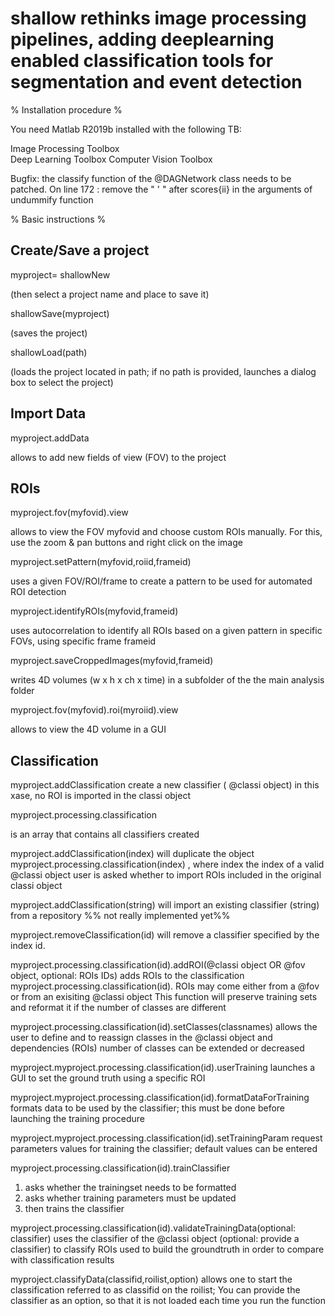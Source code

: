 # shallow rethinks image processing pipelines, adding deeplearning enabled classification tools for segmentation and event detection

% Installation procedure %

You need Matlab R2019b installed with the following TB:


Image Processing Toolbox  
Deep Learning Toolbox
Computer Vision Toolbox


Bugfix: the classify function of the @DAGNetwork class needs to be patched. On line 172 :
remove the " ' " after scores{ii} in the arguments of undummify function


% Basic instructions %


Create/Save a project
---------------------

myproject= shallowNew

 (then select a project name and place to save it)

shallowSave(myproject)

(saves the project)

shallowLoad(path)

(loads the project located in path; if no path is provided, launches a dialog box to select the project)


Import Data
------------

myproject.addData

allows to add new fields of view (FOV) to the project


ROIs
----

myproject.fov(myfovid).view

allows to view the FOV myfovid and choose custom ROIs manually. For this, use the zoom & pan buttons and right click on the image

myproject.setPattern(myfovid,roiid,frameid)

uses a given FOV/ROI/frame to create a pattern to be used for automated ROI detection

myproject.identifyROIs(myfovid,frameid)

uses autocorrelation to identify all ROIs based on a given pattern in specific FOVs, using specific frame frameid

myproject.saveCroppedImages(myfovid,frameid)

writes 4D volumes (w x h x ch x time) in a subfolder of the the main analysis folder

myproject.fov(myfovid).roi(myroiid).view

allows to view the 4D volume in a GUI

Classification
--------------

myproject.addClassification
create a new classifier  ( @classi object)
in this xase, no ROI is imported in the classi object

myproject.processing.classification

is an array that contains all classifiers created

myproject.addClassification(index) will duplicate the object myproject.processing.classification(index) , where index the index of a valid @classi object
user is asked whether to import ROIs included in the original classi object

myproject.addClassification(string) will import an existing classifier (string) from a repository
%% not really implemented yet%%

myproject.removeClassification(id) will remove a classifier specified by the index id.

myproject.processing.classification(id).addROI(@classi object OR @fov object, optional: ROIs IDs)
adds ROIs to the classification myproject.processing.classification(id).
ROIs may come either from a @fov or from an exisiting @classi object
This function will preserve training sets and reformat it if the number of classes are different

myproject.processing.classification(id).setClasses(classnames)
allows the user to define and to reassign classes in the @classi object and dependencies (ROIs)
number of classes can be extended or decreased

myproject.myproject.processing.classification(id).userTraining
launches a GUI to set the ground truth using a specific ROI

myproject.myproject.processing.classification(id).formatDataForTraining
formats data to be used by the classifier;
this must be done before launching the training procedure

myproject.myproject.processing.classification(id).setTrainingParam
request parameters values for training the classifier; default values can be entered

myproject.processing.classification(id).trainClassifier
1) asks whether the trainingset needs to be formatted
2) asks whether training parameters must be updated
3) then trains the classifier

myproject.processing.classification(id).validateTrainingData(optional: classifier)
uses the classifier of the @classi object (optional: provide a classifier) to classify ROIs used to build the groundtruth in order to compare with classification results

myproject.classifyData(classifid,roilist,option)
allows one to start the classification referred to as classifid on the roilist; You can provide the classifier as an option, so that it is not loaded each time you run the function
